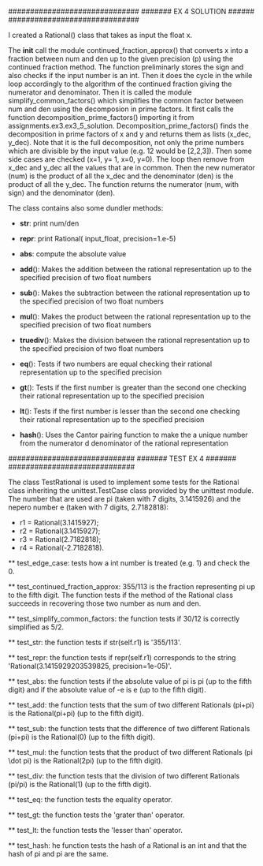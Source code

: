 ##############################
#######  EX 4 SOLUTION  ######
##############################

I created a Rational() class that takes as input the float x.

The __init__ call the module continued_fraction_approx() that converts x into a fraction between num and den up to the given precision (p) using the continued fraction method.
The function preliminarly stores the sign and also checks if the input number is an int. Then it does the cycle in the while loop accordingly to the algorithm of the continued fraction giving the numerator and denominator. Then it is called the module simplify_common_factors() which simplifies the common factor between num and den using the decomposion in prime factors. It first calls the function decomposition_prime_factors() importing it from assignments.ex3.ex3_5_solution. Decomposition_prime_factors() finds the decomposition in prime factors of x and y and returns them as lists (x_dec, y_dec). Note that it is the full decomposition, not only the prime numbers which are divisible by the input value (e.g. 12 would be [2,2,3]).
Then some side cases are checked (x=1, y= 1, x=0, y=0). The loop then remove from x_dec and y_dec all the values that are in common. Then the new numerator (num) is the product of all the x_dec and the denominator (den) is the product of all the y_dec. The function returns the  numerator (num, with sign) and the denominator (den). 


The class contains also some dundler methods:
- __str__: print num/den

- __repr__: print Rational( input_float, precision=1.e-5)

- __abs__: compute the absolute value

- __add__(): Makes the addition between the rational representation up to the specified precision of two float numbers

- __sub__(): Makes the subtraction between the rational representation up to the specified precision of two float numbers

- __mul__(): Makes the product between the rational representation up to the specified precision of two float numbers

- __truediv__(): Makes the division between the rational representation up to the specified precision of two float numbers

- __eq__(): Tests if two numbers are equal checking their rational representation up to the specified precision

- __gt__(): Tests if the first number is greater than the second one checking their rational representation up to the specified precision

- __lt__(): Tests if the first number is lesser than the second one checking their rational representation up to the specified precision

- __hash__(): Uses the Cantor pairing function to make the a unique number from the numerator d denominator of the rational representation




#############################
#######   TEST EX 4   #######
#############################

The class TestRational is used to implement some tests for the Rational class inheriting the unittest.TestCase class provided by the unittest module.
The number that are used are pi (taken with 7 digits, 3.1415926) and the nepero number e (taken with 7 digits, 2.7182818):
- r1 = Rational(3.1415927);
- r2 = Rational(3.1415927);
- r3 = Rational(2.7182818);
- r4 = Rational(-2.7182818).

** test_edge_case: tests how a int number is treated (e.g. 1) and check the 0.

** test_continued_fraction_approx: 355/113 is the fraction representing pi up to the fifth digit. The function tests if the method of the Rational class succeeds in recovering those two number as num and den.

** test_simplify_common_factors: the function tests if 30/12 is correctly simplified as 5/2.

** test_str: the function tests if str(self.r1) is '355/113'.

** test_repr: the function tests if repr(self.r1) corresponds to the string 'Rational(3.1415929203539825, precision=1e-05)'.

** test_abs: the function tests if the absolute value of pi is pi (up to the fifth digit) and if the absolute value of -e is e (up to the fifth digit).

** test_add: the function tests that the sum of two different Rationals (pi+pi) is the Rational(pi+pi) (up to the fifth digit).

** test_sub: the function tests that the difference of two different Rationals (pi+pi) is the Rational(0) (up to the fifth digit).

** test_mul: the function tests that the product of two different Rationals (pi \dot pi) is the Rational(2pi) (up to the fifth digit).

** test_div: the function tests that the division of two different Rationals (pi/pi) is the Rational(1) (up to the fifth digit).

** test_eq: the function tests the equality operator.

** test_gt: the function tests the 'grater than' operator.

** test_lt: the function tests the 'lesser than' operator.

** test_hash: he function tests the hash of a Rational is an int and that the hash of pi and pi are the same.







